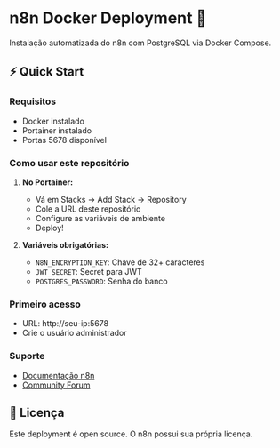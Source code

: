 # n8n Docker Deployment 🚀

Instalação automatizada do n8n com PostgreSQL via Docker Compose.

## ⚡ Quick Start

### Requisitos
- Docker instalado
- Portainer instalado
- Portas 5678 disponível

### Como usar este repositório

1. **No Portainer:**
   - Vá em Stacks → Add Stack → Repository
   - Cole a URL deste repositório
   - Configure as variáveis de ambiente
   - Deploy!

2. **Variáveis obrigatórias:**
   - `N8N_ENCRYPTION_KEY`: Chave de 32+ caracteres
   - `JWT_SECRET`: Secret para JWT
   - `POSTGRES_PASSWORD`: Senha do banco

### Primeiro acesso
- URL: http://seu-ip:5678
- Crie o usuário administrador

### Suporte
- [Documentação n8n](https://docs.n8n.io)
- [Community Forum](https://community.n8n.io)

## 📝 Licença

Este deployment é open source. O n8n possui sua própria licença.
